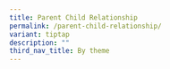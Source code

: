 ```yaml
---
title: Parent Child Relationship
permalink: /parent-child-relationship/
variant: tiptap
description: ""
third_nav_title: By theme
---
```

<p></p>